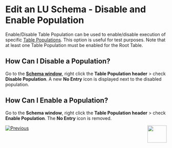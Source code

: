 # Edit an LU Schema - Disable and Enable Population

Enable/Disable Table Population can be used to enable/disable execution of specific [Table Populations](https://github.com/k2view-academy/K2View-Academy/blob/master/articles/07_table_population/01_table_population_overview.md). This option is useful for test purposes. 
Note that at least one Table Population must be enabled for the Root Table.


## How Can I Disable a Population? 
Go to the [**Schema window**](https://github.com/k2view-academy/K2View-Academy/blob/master/articles/03_logical_units/03_LU_schema_window.md), right click the **Table Population header** > check **Disable Population**. A new **No Entry** icon is displayed next to the disabled population.

## How Can I Enable a Population?
Go to the **Schema window**, right click the **Table Population header** > check **Enable Population**. The **No Entry** icon is removed. 


[![Previous](https://github.com/k2view-academy/K2View-Academy/blob/master/articles/images/Previous.png)](https://github.com/k2view-academy/K2View-Academy/blob/master/articles/03_logical_units/12_LU_hierarchy_and_linking_table_population.md)[<img align="right" width="60" height="54" src="https://github.com/k2view-academy/K2View-Academy/blob/master/articles/images/Next.png">](https://github.com/k2view-academy/K2View-Academy/blob/master/articles/03_logical_units/14_edit%20enrichment%20order.md)

